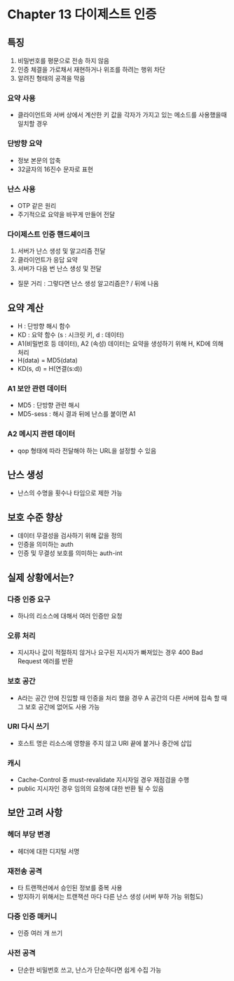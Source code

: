 # Chapter 13 다이제스트 인증

## 특징
1. 비밀번호를 평문으로 전송 하지 않음
2. 인증 체결을 가로채서 재현하거나 위조를 하려는 행위 차단
3. 알려진 형태의 공격을 막음

### 요약 사용
- 클라이언트와 서버 상에서 계산한 키 값을 각자가 가지고 있는 메소드를 사용했을때 일치할 경우

### 단방향 요약
- 정보 본문의 압축
- 32글자의 16진수 문자로 표현

### 난스 사용
- OTP 같은 원리
- 주기적으로 요약을 바꾸게 만들어 전달

### 다이제스트 인증 핸드셰이크
1. 서버가 난스 생성 및 알고리즘 전달
2. 클라이언트가 응답 요약
3. 서버가 다음 번 난스 생성 및 전달

- 질문 거리 : 그렇다면 난스 생성 알고리즘은? / 뒤에 나옴

## 요약 계산
- H : 단방향 해시 함수
- KD : 요약 함수 (s : 시크릿 키, d : 데이터)
- A1(비밀번호 등 데이터), A2 (속성) 데이터는 요약을 생성하기 위해 H, KD에 의해 처리
- H(data) = MD5(data)
- KD(s, d) = H(연결(s:d))

### A1 보안 관련 데이터

- MD5 : 단방향 관련 해시
- MD5-sess : 해시 결과 뒤에 난스를 붙이면 A1

### A2 메시지 관련 데이터

- qop 형태에 따라 전달해야 하는 URL을 설정할 수 있음

## 난스 생성

- 난스의 수명을 횟수나 타임으로 제한 가능

## 보호 수준 향상
- 데이터 무결성을 검사하기 위해 값을 정의
- 인증을 의미하는 auth
- 인증 및 무결성 보호를 의미하는 auth-int

## 실제 상황에서는?

### 다중 인증 요구

- 하나의 리소스에 대해서 여러 인증만 요청

### 오류 처리

- 지시자나 값이 적절하지 않거나 요구된 지시자가 빠져있는 경우 400 Bad Request 에러를 반환

### 보호 공간

- A라는 공간 안에 진입할 때 인증을 처리 했을 경우 A 공간의 다른 서버에 접속 할 때 그 보호 공간에 없어도 사용 가능

### URI 다시 쓰기

- 호스트 명은 리소스에 영향을 주지 않고 URI 끝에 붙거나 중간에 삽입

### 캐시

- Cache-Control 중 must-revalidate 지시자일 경우 재점검을 수행
- public 지시자인 경우 임의의 요청에 대한 반환 될 수 있음

## 보안 고려 사항

### 헤더 부당 변경

- 헤더에 대한 디지털 서명

### 재전송 공격

- 타 트랜잭션에서 승인된 정보를 중복 사용
- 방지하기 위해서는 트랜잭션 마다 다른 난스 생성 (서버 부하 가능 위험도)

### 다중 인증 매커니

- 인증 여러 개 쓰기

### 사전 공격

- 단순한 비밀번호 쓰고, 난스가 단순하다면 쉽게 수집 가능



